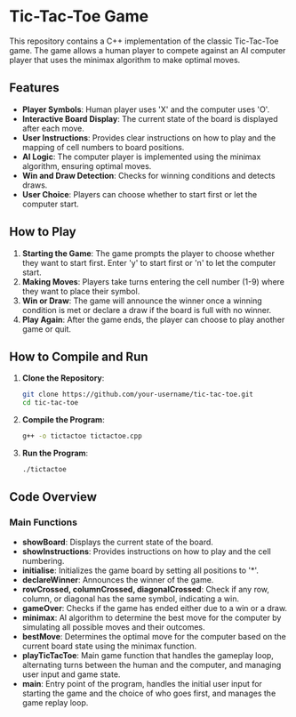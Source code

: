 # Tic-Tac-Toe Game

This repository contains a C++ implementation of the classic Tic-Tac-Toe game. The game allows a human player to compete against an AI computer player that uses the minimax algorithm to make optimal moves.

## Features

- **Player Symbols**: Human player uses 'X' and the computer uses 'O'.
- **Interactive Board Display**: The current state of the board is displayed after each move.
- **User Instructions**: Provides clear instructions on how to play and the mapping of cell numbers to board positions.
- **AI Logic**: The computer player is implemented using the minimax algorithm, ensuring optimal moves.
- **Win and Draw Detection**: Checks for winning conditions and detects draws.
- **User Choice**: Players can choose whether to start first or let the computer start.

## How to Play

1. **Starting the Game**: The game prompts the player to choose whether they want to start first. Enter 'y' to start first or 'n' to let the computer start.
2. **Making Moves**: Players take turns entering the cell number (1-9) where they want to place their symbol.
3. **Win or Draw**: The game will announce the winner once a winning condition is met or declare a draw if the board is full with no winner.
4. **Play Again**: After the game ends, the player can choose to play another game or quit.

## How to Compile and Run

1. **Clone the Repository**:
    ```bash
    git clone https://github.com/your-username/tic-tac-toe.git
    cd tic-tac-toe
    ```

2. **Compile the Program**:
    ```bash
    g++ -o tictactoe tictactoe.cpp
    ```

3. **Run the Program**:
    ```bash
    ./tictactoe
    ```

## Code Overview

### Main Functions

- **showBoard**: Displays the current state of the board.
- **showInstructions**: Provides instructions on how to play and the cell numbering.
- **initialise**: Initializes the game board by setting all positions to '*'.
- **declareWinner**: Announces the winner of the game.
- **rowCrossed, columnCrossed, diagonalCrossed**: Check if any row, column, or diagonal has the same symbol, indicating a win.
- **gameOver**: Checks if the game has ended either due to a win or a draw.
- **minimax**: AI algorithm to determine the best move for the computer by simulating all possible moves and their outcomes.
- **bestMove**: Determines the optimal move for the computer based on the current board state using the minimax function.
- **playTicTacToe**: Main game function that handles the gameplay loop, alternating turns between the human and the computer, and managing user input and game state.
- **main**: Entry point of the program, handles the initial user input for starting the game and the choice of who goes first, and manages the game replay loop.
